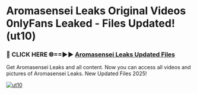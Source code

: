 # Aromasensei Leaks Original Videos 0nlyFans Leaked - Files Updated! (ut10)

<h3>🔴 CLICK HERE 🌐==►► <a href="https://tinyurl.com/ehrbuxhb" rel="nofollow">Aromasensei Leaks Updated Files</a></h3>

Get Aromasensei Leaks and all content. Now you can access all videos and pictures of Aromasensei Leaks. New Updated Files 2025!

[![ut10](https://i.imgur.com/lVYEuWS.gif)](https://tinyurl.com/ehrbuxhb)
